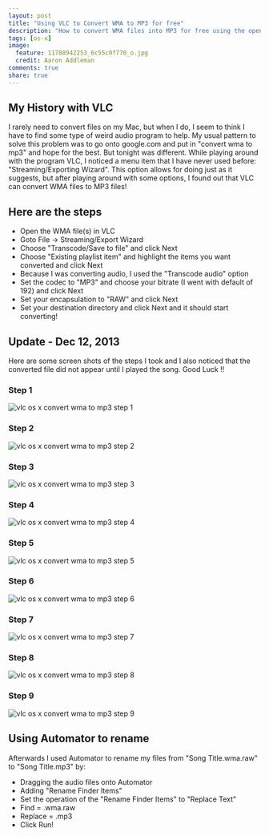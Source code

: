 ```yaml
---
layout: post
title: "Using VLC to Convert WMA to MP3 for free"
description: "How to convert WMA files into MP3 for free using the open source program called VLC."
tags: [os-x]
image:
  feature: 11788942253_6c55c0f770_o.jpg
  credit: Aaron Addleman
comments: true
share: true
---
```


## My History with VLC

I rarely need to convert files on my Mac, but when I do, I seem to think I have to find some type of weird audio program to help. My usual pattern to solve this problem was to go onto google.com and put in "convert wma to mp3" and hope for the best. But tonight was different. While playing around with the program VLC, I noticed a menu item that I have never used before: "Streaming/Exporting Wizard". This option allows for doing just as it suggests, but after playing around with some options, I found out that VLC can convert WMA files to MP3 files!

## Here are the steps

* Open the WMA file(s) in VLC
* Goto File -&gt; Streaming/Export Wizard
* Choose "Transcode/Save to file" and click Next
* Choose "Existing playlist item" and highlight the items you want converted and click Next
* Because I was converting audio, I used the "Transcode audio" option
* Set the codec to "MP3" and choose your bitrate (I went with default of 192) and click Next
* Set your encapsulation to "RAW" and click Next
* Set your destination directory and click Next and it should start converting!

## Update - Dec 12, 2013

Here are some screen shots of the steps I took and I also noticed that the converted file did not appear until I played the song. Good Luck !!

### Step 1
![vlc os x convert wma to mp3 step 1](/images/vlc_step1.png "vlc os x convert wma to mp3 step 1")

### Step 2
![vlc os x convert wma to mp3 step 2](/images/vlc_step2.png "vlc os x convert wma to mp3 step 2")

### Step 3
![vlc os x convert wma to mp3 step 3](/images/vlc_step3.png "vlc os x convert wma to mp3 step 3")

### Step 4
![vlc os x convert wma to mp3 step 4](/images/vlc_step4.png "vlc os x convert wma to mp3 step 4")

### Step 5
![vlc os x convert wma to mp3 step 5](/images/vlc_step5.png "vlc os x convert wma to mp3 step 5")

### Step 6
![vlc os x convert wma to mp3 step 6](/images/vlc_step6.png "vlc os x convert wma to mp3 step 6")

### Step 7
![vlc os x convert wma to mp3 step 7](/images/vlc_step7.png "vlc os x convert wma to mp3 step 7")

### Step 8
![vlc os x convert wma to mp3 step 8](/images/vlc_step8.png "vlc os x convert wma to mp3 step 8")

### Step 9
![vlc os x convert wma to mp3 step 9](/images/vlc_step9.png "vlc os x convert wma to mp3 step 9")


## Using Automator to rename

Afterwards I used Automator to rename my files from "Song Title.wma.raw" to "Song Title.mp3" by:

* Dragging the audio files onto Automator
* Adding "Rename Finder Items"
* Set the operation of the "Rename Finder Items" to "Replace Text"
* Find = .wma.raw
* Replace = .mp3
* Click Run!
